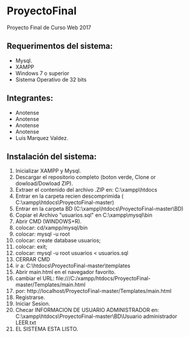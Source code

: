# ProyectoFinal
Proyecto Final de Curso Web 2017

Requerimentos del sistema:
-------------------------
 + Mysql.
 + XAMPP
 + Windows 7 o superior
 + Sistema Operativo de 32 bits
 
Integrantes:
-------------------------
  + Anotense
  + Anotense
  + Anotense
  + Anotense
  + Luis Marquez Valdez.

Instalación del sistema:
-------------------------

1. Inicializar XAMPP y Mysql.
2. Descargar el repositorio completo (boton verde, Clone or dowload/Dowload ZIP).
3. Extraer el contenido del archivo .ZIP en: C:\xampp\htdocs 
4. Entrar en la carpeta recien descomprimida ( C:\xampp\htdocs\ProyectoFinal-master)
5. Entrar en la carpeta BD (C:\xampp\htdocs\ProyectoFinal-master\BD)
6. Copiar el Archivo "usuarios.sql" en C:\xampp\mysql\bin <!-----IMPORTANTE ---->
7. Abrir CMD (WINDOWS+R).
8. colocar: cd/xampp/mysql/bin
10. colocar: mysql -u root
11. colocar: create database usuarios;  
12. colocar: exit;
13. colocar: mysql -u root usuarios < usuarios.sql <!-----SUPER IMPORTANTE ---->
14. CERRAR CMD
15. ir a: C:\htdocs\ProyectoFinal-master\templates
16. Abrir main.html en el navegador favorito.
17. cambiar el URL: file:///C:/xampp/htdocs/ProyectoFinal-master/Templates/main.html
18. por: http://localhost/ProyectoFinal-master/Templates/main.html <!--IMPORTANTE-->
19. Registrarse.
20. Iniciar Sesion.
21. Checar INFORMACION DE USUARIO ADMINISTRADOR en: C:\xampp\htdocs\ProyectoFinal-master\BD\Usuario administrador LEER.txt <!-----IMPORTANTE ---->
24. EL SISTEMA ESTA LISTO.

